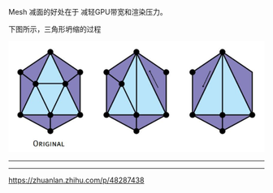 Mesh 减面的好处在于 减轻GPU带宽和渲染压力。

下图所示，三角形坍缩的过程





![](../pic.res/2022-03-01-21-36-33.png)


---

------

https://zhuanlan.zhihu.com/p/48287438

